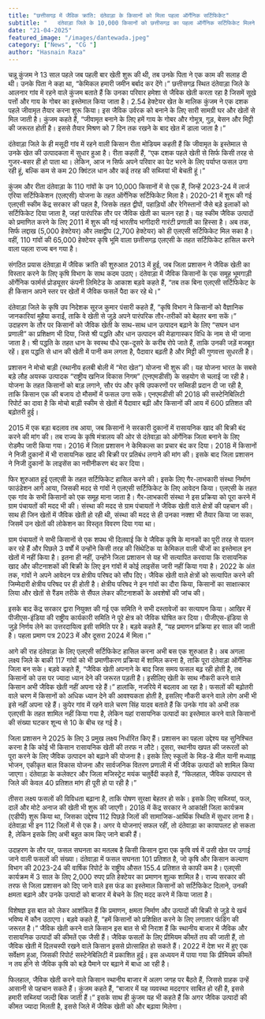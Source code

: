 ```yaml
---
title: "छत्तीसगढ़ में जैविक क्रांति: दंतेवाड़ा के किसानों को मिला पहला ऑर्गेनिक सर्टिफिकेट"
subtitle: "   दंतेवाड़ा जिले के 10,000 किसानों को छत्तीसगढ़ का पहला ऑर्गेनिक सर्टिफिकेट मिलने के बाद अब पूरा जिला जैविक खेती अपनाने के लिए पूरी तरह से तैयार है"
date: "21-04-2025"
featured_image: "/images/dantewada.jpeg"
category: ["News", "CG "]
author: "Hasnain Raza"
---
```


चन्नू कुंजम ने 13 साल पहले जब पहली बार खेती शुरू की थी, तब उनके पिता ने एक काम की सलाह दी थी। उनके पिता ने कहा था, “केमिकल हमारी जमीन बर्बाद कर देंगे।” छत्तीसगढ़ स्थित दंतेवाड़ा जिले के आलनार गांव में रहने वाले कुंजम बताते हैं कि उनका परिवार हमेशा से जैविक खेती करता रहा है जिसमें सूखे पत्तों और गाय के गोबर का इस्तेमाल किया जाता है। 2.54 हेक्टेयर खेत के मालिक कुंजम ने एक दशक पहले जीवामृत तैयार करना शुरू किया। इस जैविक उर्वरक को बनाने के लिए सारी सामग्री घर और खेतों से मिल जाती है। कुंजम कहते हैं, “जीवामृत बनाने के लिए हमें गाय के गोबर और गोमूत्र, गुड़, बेसन और मिट्टी की जरूरत होती है। इससे तैयार मिश्रण को 7 दिन तक रखने के बाद खेत में डाला जाता है।”

दंतेवाड़ा जिले के ही मसूदी गांव में रहने वाली किसान रीता मोडियम कहती हैं कि जीवामृत के इस्तेमाल से उनके खेत की उत्पादकता में सुधार हुआ है। रीता कहती हैं, “एक दशक पहले खेती से सिर्फ किसी तरह से गुजर-बसर ही हो पाता था। लेकिन, आज न सिर्फ अपने परिवार का पेट भरने के लिए पर्याप्त फसल उगा रही हूं, बल्कि कम से कम 20 क्विंटल धान और कई तरह की सब्जियां भी बेचती हूं।”

कुंजम और रीता दंतेवाड़ा के 110 गांवों के उन 10,000 किसानों में से एक हैं, जिन्हें 2023-24 में लार्ज एरिया सर्टिफिकेशन (एलएसी) योजना के तहत ऑर्गेनिक सर्टिफिकेट मिला है। 2020-21 में शुरू की गई एलएसी स्कीम केंद्र सरकार की पहल है, जिसके तहत द्वीपों, पहाड़ियों और रेगिस्तानों जैसे बड़े इलाकों को सर्टिफिकेट दिया जाता है, जहां पारंपरिक तौर पर जैविक खेती का चलन रहा है। यह स्कीम जैविक उत्पादों को प्रमाणित करने के लिए 2011 में शुरू की गई भारतीय भागीदारी गारंटी प्रणाली का हिस्सा है। अब तक, सिर्फ लद्दाख (5,000 हेक्टेयर) और लक्षद्वीप (2,700 हेक्टेयर) को ही एलएसी सर्टिफिकेट मिल सका है। वहीं, 110 गांवों की 65,000 हेक्टेयर कृषि भूमि वाला छत्तीसगढ़ एलएसी के तहत सर्टिफिकेट हासिल करने वाला पहला राज्य बन गया है।

संगठित प्रयास
दंतेवाड़ा में जैविक क्रांति की शुरुआत 2013 में हुई, जब जिला प्रशासन ने जैविक खेती का विस्तार करने के लिए कृषि विभाग के साथ कदम उठाए। दंतेवाड़ा में जैविक किसानों के एक समूह भूमगाड़ी ऑर्गेनिक फार्मर्स प्रोड्यूसर कंपनी लिमिटेड के आकाश बड़वे कहते हैं, “तब तक बिना एलएसी सर्टिफिकेट के ही किसान अपने स्तर पर खेतों में जैविक फसलें पैदा कर रहे थे।”

दंतेवाड़ा जिले के कृषि उप निदेशक सूरज कुमार पंसारी कहते हैं, “कृषि विभाग ने किसानों को वैज्ञानिक जानकारियां मुहैया कराईं, ताकि वे खेती से जुड़े अपने पारंपरिक तौर-तरीकों को बेहतर बना सकें।” उदाहरण के तौर पर किसानों को जैविक खेती के साथ-साथ धान उत्पादन बढ़ाने के लिए “सघन धान प्रणाली” का प्रशिक्षण भी दिया, जिसे श्री पद्धति और धान उत्पादन की मेडागास्कर विधि के नाम से भी जाना जाता है। श्री पद्धति के तहत धान के स्वस्थ पौधे एक-दूसरे के करीब रोपे जाते हैं, ताकि उनकी जड़ें मजबूत रहें। इस पद्धति से धान की खेती में पानी कम लगता है, पैदावार बढ़ती है और मिट्टी की गुणवत्ता सुधरती है।

प्रशासन ने मोचो बाड़ी (स्थानीय हलबी बोली में “मेरा खेत”) योजना भी शुरू की। यह योजना भारत के सबसे बड़े लौह अयस्क उत्पादक “राष्ट्रीय खनिज विकास निगम” (एनएमडीसी) के सहयोग से चलाई जा रही है। योजना के तहत किसानों को बाड़ लगाने, सौर पंप और कृषि उपकरणों पर सब्सिडी प्रदान दी जा रही है, ताकि किसान एक की बजाय दो मौसमों में फसल उगा सकें। एनएमडीसी की 2018 की सस्टेनिबिलिटी रिपोर्ट का दावा है कि मोचो बाड़ी स्कीम से खेतों में पैदावार बढ़ी और किसानों की आय में 600 प्रतिशत की बढ़ोतरी हुई।

2015 में एक बड़ा बदलाव तब आया, जब किसानों ने सरकारी दुकानों में रासायनिक खाद की बिक्री बंद करने की मांग की। तब राज्य के कृषि मंत्रालय की ओर से दंतेवाड़ा को ऑर्गेनिक जिला बनाने के लिए रोडमैप जारी किया गया। 2016 में जिला प्रशासन ने केमिकल्स का प्रचार बंद कर दिया। 2018 में किसानों ने निजी दुकानों में भी रासायनिक खाद की बिक्री पर प्रतिबंध लगाने की मांग की। इसके बाद जिला प्रशासन ने निजी दुकानों के लाइसेंस का नवीनीकरण बंद कर दिया।


फिर शुरुआत हुई एलएसी के तहत सर्टिफिकेट हासिल करने की। इसके लिए गैर-लाभकारी संस्था निर्माण फाउंडेशन आगे आया, जिसकी मदद से गांवों ने एलएसी सर्टिफिकेट के लिए आवेदन किया। एलएसी के तहत एक गांव के सभी किसानों को एक समूह माना जाता है। गैर-लाभकारी संस्था ने इस प्रक्रिया को पूरा करने में ग्राम पंचायतों की मदद भी की। संस्था की मदद से ग्राम पंचायतों ने जैविक खेती वाले क्षेत्रों की पहचान की। साथ ही जिन खेतों में जैविक खेती हो रही थी, संस्था की मदद से ही उनका नक्शा भी तैयार किया जा सका, जिसमें उन खेतों की लोकेशन का विस्तृत विवरण दिया गया था।

ग्राम पंचायतों ने सभी किसानों से एक शपथ भी दिलवाई कि वे जैविक कृषि के मानकों का पूरी तरह से पालन कर रहे हैं और पिछले 3 वर्षों में उन्होंने किसी तरह की सिंथेटिक या केमिकल वाली चीजों का इस्तेमाल इन खेतों में नहीं किया है। इतना ही नहीं, उन्होंने जिला प्रशासन से यह भी सत्यापित करवाया कि रासायनिक खाद और कीटनाशकों की बिक्री के लिए इन गांवों में कोई लाइसेंस जारी नहीं किया गया है। 2022 के अंत तक, गांवों ने अपने आवेदन पत्र क्षेत्रीय परिषद को सौंप दिए। जैविक खेती वाले क्षेत्रों को सत्यापित करने की जिम्मेदारी क्षेत्रीय परिषद पर ही होती है। क्षेत्रीय परिषद ने इन गांवों का दौरा किया, किसानों का साक्षात्कार लिया और खेतों से रैंडम तरीके से सैंपल लेकर कीटनाशकों के अवशेषों की जांच की।

इसके बाद केंद्र सरकार द्वारा नियुक्त की गई एक समिति ने सभी दस्तावेजों का सत्यापन किया। आखिर में पीजीएस-इंडिया की राष्ट्रीय कार्यकारी समिति ने पूरे क्षेत्र को जैविक घोषित कर दिया। पीजीएस-इंडिया से जुड़े निर्णय लेने का उत्तरदायित्व इसी समिति पर है। बड़वे कहते हैं, “यह प्रमाणन प्रक्रिया हर साल की जाती है। पहला प्रमाण पत्र 2023 में और दूसरा 2024 में मिला।”

आगे की राह
दंतेवाड़ा के लिए एलएसी सर्टिफिकेट हासिल करना अभी बस एक शुरुआत है। अब अगला लक्ष्य जिले के बाकी 117 गांवों को भी प्रमाणीकरण प्रक्रिया में शामिल करना है, ताकि पूरा दंतेवाड़ा ऑर्गेनिक जिला बन सके। बड़वे कहते हैं, “जैविक खेती अपनाने के बाद जिस समय फसल बढ़ रही होती है, तब किसानों को उस पर ज्यादा ध्यान देने की जरूरत पड़ती है। इसीलिए खेती के साथ नौकरी करने वाले किसान अभी जैविक खेती नहीं अपना रहे हैं।” हालांकि, नजरिये में बदलाव आ रहा है। फसलों की बढ़ोतरी वाले चरण में किसानों को अधिक ध्यान देने की आवश्यकता होती है, इसलिए नौकरी करने वाले लोग अभी भी इसे नहीं अपना रहे हैं। कुपेर गांव में रहने वाले चरण सिंह यादव बताते हैं कि उनके गांव को अभी तक एलएसी के तहत शामिल नहीं किया गया है, लेकिन यहां रासायनिक उत्पादों का इस्तेमाल करने वाले किसानों की संख्या घटकर शून्य से 10 के बीच रह गई है।

जिला प्रशासन ने 2025 के लिए 3 प्रमुख लक्ष्य निर्धारित किए हैं। प्रशासन का पहला उद्देश्य यह सुनिश्चित करना है कि कोई भी किसान रासायनिक खेती की तरफ न लौटे। दूसरा, स्थानीय खपत की जरूरतों को पूरा करने के लिए जैविक उत्पादन को बढ़ाने की योजना है। इसके लिए स्कूलों के मिड-डे मील यानी मध्याह्न भोजन, एकीकृत बाल विकास योजना और सार्वजनिक वितरण प्रणाली में भी जैविक उत्पादों को शामिल किया जाएगा। दंतेवाड़ा के कलेक्टर और जिला मजिस्ट्रेट मयंक चतुर्वेदी कहते हैं, “फिलहाल, जैविक उत्पादन से जिले की केवल 40 प्रतिशत मांग ही पूरी हो पा रही है।”

तीसरा लक्ष्य फसलों की विविधता बढ़ाना है, ताकि पोषण सुरक्षा बेहतर हो सके। इसके लिए सब्जियां, फल, दालें और मोटे अनाज की खेती भी शुरू की जाएगी। 2018 में केंद्र सरकार ने आकांक्षी जिला कार्यक्रम (एडीपी) शुरू किया था, जिसका उद्देश्य 112 पिछड़े जिलों की सामाजिक-आर्थिक स्थिति में सुधार लाना है। दंतेवाड़ा भी इन 112 जिलों में से एक है। अगर ये योजनाएं सफल रहीं, तो दंतेवाड़ा का कायापलट हो सकता है, लेकिन इसके लिए अभी बहुत काम किए जाने बाकी हैं।

उदाहरण के तौर पर, फसल सघनता का मतलब है किसी किसान द्वारा एक कृषि वर्ष में उसी खेत पर उगाई जाने वाली फसलों की संख्या। दंतेवाड़ा में फसल सघनता 101 प्रतिशत है, जो कृषि और किसान कल्याण विभाग की 2023-24 की वार्षिक रिपोर्ट के राष्ट्रीय औसत 155.4 प्रतिशत से काफी कम है। एलएसी कार्यक्रम में 3 साल के लिए 2,000 रुपए प्रति हेक्टेयर का प्रमाणन शुल्क शामिल है। राज्य सरकार की तरफ से जिला प्रशासन को दिए जाने वाले इस फंड का इस्तेमाल किसानों को सर्टिफिकेट दिलाने, उनकी क्षमता बढ़ाने और उनके उत्पादों को बाजार में बेचने के लिए मदद करने में किया जाता है।

विशेषज्ञ इस बात को लेकर आशंकित हैं कि प्रमाणन, क्षमता निर्माण और उत्पादों की बिक्री से जुड़े ये खर्च भविष्य में कौन उठाएगा। बड़वे कहते हैं, “हमें किसानों को प्रशिक्षित करने के लिए लगातार फंडिंग की जरूरत है।” जैविक खेती करने वाले किसान इस बात से भी निराश हैं कि स्थानीय बाजार में जैविक और रासायनिक उत्पादों की कीमतें एक जैसी हैं। जैविक फसलों के लिए प्रीमियम कीमतें तय की जाती हैं, तो जैविक खेती में दिलचस्पी रखने वाले किसान इससे प्रोत्साहित हो सकते हैं। 2022 में देश भर में हुए एक सर्वेक्षण हुआ, जिसकी रिपोर्ट सस्टेनेबिलिटी में प्रकाशित हुई। इस अध्ययन में पाया गया कि प्रीमियम कीमतें न तय होने से जैविक कृषि को बड़े पैमाने पर बढ़ाने में बाधा आ रही है।

फिलहाल, जैविक खेती करने वाले किसान स्थानीय बाजार में अलग जगह पर बैठते हैं, जिससे ग्राहक उन्हें आसानी से पहचान सकते हैं। कुंजम कहते हैं, “बाजार में यह व्यवस्था मददगार साबित हो रही है, इससे हमारी सब्जियां जल्दी बिक जाती हैं।” इसके साथ ही कुंजम यह भी कहते हैं कि अगर जैविक उत्पादों की कीमत ज्यादा मिलती है, इससे जिले में जैविक खेती को और बढ़ावा मिलेगा।
